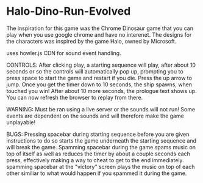 # Halo-Dino-Run-Evolved

The inspiration for this game was the Chrome Dinosaur game that you can play when you use google chrome and have no interenet. The designs for the characters was inspired by the game Halo, owned by Microsoft.

uses howler.js CDN for sound event handling.

CONTROLS: After clicking play, a starting sequence will play, after about 10 seconds or so the controls will automatically pop up, prompting you to press space to start the game and restart if you die. Press the up arrow to jump. Once you get the timer down to 10 seconds, the ship spawns, when touched you win! After about 10 more seconds, the prologue text shows up. You can now refresh the browser to replay from there.

WARNING: Must be ran using a live server or the sounds will not run! Some events are dependent on the sounds and will therefore make the game unplayable!

BUGS: Pressing spacebar during starting sequence before you are given instructions to do so starts the game underneath the starting sequence and will break the game. Spamming spacebar during the game spams music on top of itself as well as reduces the timer by about a couple seconds each press, effectively making a way to cheat to get to the end immediately. spamming spacebar at the "victory" screen plays the music on top of each other similiar to what would happen if you spammed it during the game.
